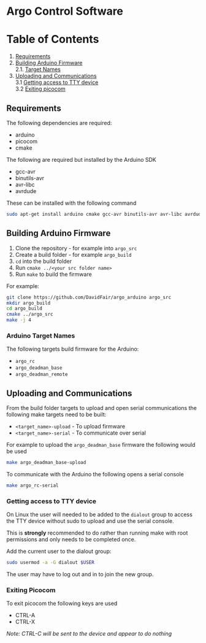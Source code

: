 # Argo Control Software

# Table of Contents
  1. [Requirements](#Requirements)
  2. [Building Arduino Firmware](#building-arduino-firmware)  
    2.1. [Target Names](#target-names)
  3. [Uploading and Communications](#uploading-and-communications)  
    3.1 [Getting access to TTY device](#getting-access-to-tty-device)  
    3.2 [Exiting picocom](#exitting-picocom)



## Requirements

The following dependencies are required:

- arduino
- picocom
- cmake

The following are required but installed by the Arduino SDK
- gcc-avr 
- binutils-avr 
- avr-libc 
- avrdude 


These can be installed with the following command

```sh
sudo apt-get install arduino cmake gcc-avr binutils-avr avr-libc avrdude picocom
```


## Building Arduino Firmware

1. Clone the repository - for example into `argo_src`
2. Create a build folder - for example `argo_build`
3. `cd` into the build folder
4. Run `cmake ../<your src folder name>`
5. Run `make` to build the firmware

For example:

```sh
git clone https://github.com/DavidFair/argo_arduino argo_src
mkdir argo_build
cd argo_build
cmake ../argo_src
make -j 4
```

### Arduino Target Names

The following targets build firmware for the Arduino:

- `argo_rc`
- `argo_deadman_base`
- `argo_deadman_remote`

## Uploading and Communications

From the build folder targets to upload and open serial communications the following make targets need to be built:

- `<target_name>-upload` - To upload firmware
- `<target_name>-serial` - To communicate over serial

For example to upload the `argo_deadman_base` firmware the following would be used

```sh
make argo_deadman_base-upload
```

To communicate with the Arduino the following opens a serial console

```sh
make argo_rc-serial
```

### Getting access to TTY device

On Linux the user will needed to be added to the `dialout` group to access the TTY device without sudo to upload and use the serial console.

This is **strongly** recommended to do rather than running make with root permissions and only needs to be completed once.

Add the current user to the dialout group:

```sh
sudo usermod -a -G dialout $USER
```

The user may have to log out and in to join the new group.

### Exiting Picocom

To exit picocom the following keys are used

- CTRL-A
- CTRL-X

*Note: CTRL-C will be sent to the device and appear to do nothing*